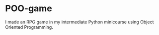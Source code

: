 # POO-game
I made an RPG game in my intermediate Python minicourse using Object Oriented Programming.
